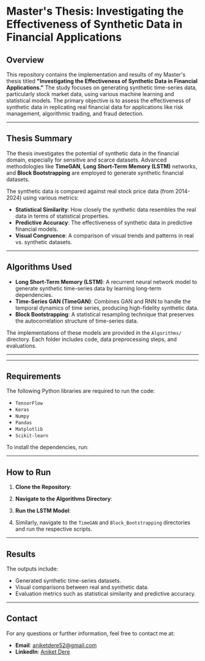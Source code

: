 # Master's Thesis: Investigating the Effectiveness of Synthetic Data in Financial Applications

## Overview

This repository contains the implementation and results of my Master's thesis titled **"Investigating the Effectiveness of Synthetic Data in Financial Applications."** The study focuses on generating synthetic time-series data, particularly stock market data, using various machine learning and statistical models. The primary objective is to assess the effectiveness of synthetic data in replicating real financial data for applications like risk management, algorithmic trading, and fraud detection.

---

## Thesis Summary

The thesis investigates the potential of synthetic data in the financial domain, especially for sensitive and scarce datasets. Advanced methodologies like **TimeGAN**, **Long Short-Term Memory (LSTM)** networks, and **Block Bootstrapping** are employed to generate synthetic financial datasets.

The synthetic data is compared against real stock price data (from 2014-2024) using various metrics:
- **Statistical Similarity**: How closely the synthetic data resembles the real data in terms of statistical properties.
- **Predictive Accuracy**: The effectiveness of synthetic data in predictive financial models.
- **Visual Congruence**: A comparison of visual trends and patterns in real vs. synthetic datasets.

---

## Algorithms Used

- **Long Short-Term Memory (LSTM)**: A recurrent neural network model to generate synthetic time-series data by learning long-term dependencies.
- **Time-Series GAN (TimeGAN)**: Combines GAN and RNN to handle the temporal dynamics of time series, producing high-fidelity synthetic data.
- **Block Bootstrapping**: A statistical resampling technique that preserves the autocorrelation structure of time-series data.

The implementations of these models are provided in the `Algorithms/` directory. Each folder includes code, data preprocessing steps, and evaluations.

---


---

## Requirements

The following Python libraries are required to run the code:
- `TensorFlow`
- `Keras`
- `Numpy`
- `Pandas`
- `Matplotlib`
- `Scikit-learn`

To install the dependencies, run:


---

## How to Run

1. **Clone the Repository**:

2. **Navigate to the Algorithms Directory**:

3. **Run the LSTM Model**:

4. Similarly, navigate to the `TimeGAN` and `Block_Bootstrapping` directories and run the respective scripts.

---

## Results

The outputs include:
- Generated synthetic time-series datasets.
- Visual comparisons between real and synthetic data.
- Evaluation metrics such as statistical similarity and predictive accuracy.
 

---

## Contact

For any questions or further information, feel free to contact me at:
- **Email**: aniketdere52@gmail.com
- **LinkedIn**: [Aniket Dere](https://www.linkedin.com/in/aniket-dere/)

